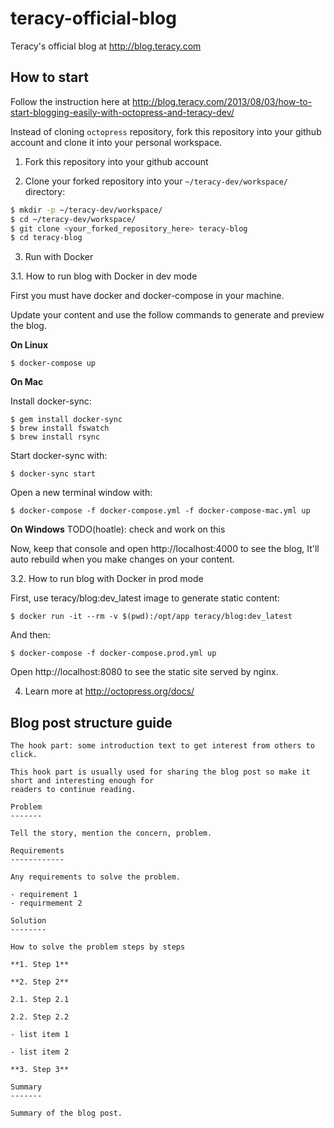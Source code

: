 teracy-official-blog
====================

Teracy's official blog at http://blog.teracy.com


How to start
------------

Follow the instruction here at
http://blog.teracy.com/2013/08/03/how-to-start-blogging-easily-with-octopress-and-teracy-dev/

Instead of cloning `octopress` repository, fork this repository into your github account and
clone it into your personal workspace.

1. Fork this repository into your github account

2. Clone your forked repository into your `~/teracy-dev/workspace/` directory:

``` bash
$ mkdir -p ~/teracy-dev/workspace/
$ cd ~/teracy-dev/workspace/
$ git clone <your_forked_repository_here> teracy-blog
$ cd teracy-blog
```

3. Run with Docker

3.1. How to run blog with Docker in dev mode

First you must have docker and docker-compose in your machine.

Update your content and use the follow commands to generate and preview the blog.

**On Linux**

```
$ docker-compose up
```

**On Mac**

Install docker-sync:

```
$ gem install docker-sync
$ brew install fswatch
$ brew install rsync
```

Start docker-sync with:

```
$ docker-sync start
```

Open a new terminal window with:

```
$ docker-compose -f docker-compose.yml -f docker-compose-mac.yml up
```

**On Windows**
TODO(hoatle): check and work on this


Now, keep that console and open http://localhost:4000 to see the blog, It'll auto rebuild when you 
make changes on your content.

3.2. How to run blog with Docker in prod mode

First, use teracy/blog:dev_latest image to generate static content:

```
$ docker run -it --rm -v $(pwd):/opt/app teracy/blog:dev_latest
```

And then:

```
$ docker-compose -f docker-compose.prod.yml up
```

Open http://localhost:8080 to see the static site served by nginx.


4. Learn more at http://octopress.org/docs/

Blog post structure guide
-------------------------

```
The hook part: some introduction text to get interest from others to click.

This hook part is usually used for sharing the blog post so make it short and interesting enough for
readers to continue reading.

Problem
-------

Tell the story, mention the concern, problem.

Requirements
------------

Any requirements to solve the problem.

- requirement 1
- requirmement 2

Solution
--------

How to solve the problem steps by steps

**1. Step 1**

**2. Step 2**

2.1. Step 2.1

2.2. Step 2.2

- list item 1

- list item 2

**3. Step 3**

Summary
-------

Summary of the blog post.

```
